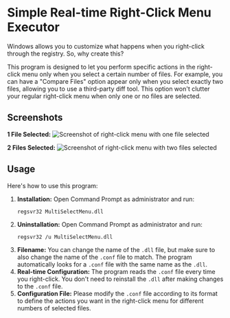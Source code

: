 # Simple Real-time Right-Click Menu Executor

Windows allows you to customize what happens when you right-click through the registry. So, why create this?

This program is designed to let you perform specific actions in the right-click menu only when you select a certain number of files. For example, you can have a "Compare Files" option appear only when you select exactly two files, allowing you to use a third-party diff tool. This option won't clutter your regular right-click menu when only one or no files are selected.

## Screenshots

**1 File Selected:**
![Screenshot of right-click menu with one file selected](pic/1.pic)

**2 Files Selected:**
![Screenshot of right-click menu with two files selected](pic/2.pic)

## Usage

Here's how to use this program:

1.  **Installation:** Open Command Prompt as administrator and run:
    ```
    regsvr32 MultiSelectMenu.dll
    ```
2.  **Uninstallation:** Open Command Prompt as administrator and run:
    ```
    regsvr32 /u MultiSelectMenu.dll
    ```
3.  **Filename:** You can change the name of the `.dll` file, but make sure to also change the name of the `.conf` file to match. The program automatically looks for a `.conf` file with the same name as the `.dll`.
4.  **Real-time Configuration:** The program reads the `.conf` file every time you right-click. You don't need to reinstall the `.dll` after making changes to the `.conf` file.
5.  **Configuration File:** Please modify the `.conf` file according to its format to define the actions you want in the right-click menu for different numbers of selected files.


